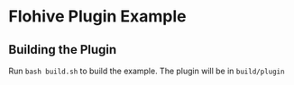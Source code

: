 # Flohive Plugin Example

## Building the Plugin

Run `bash build.sh` to build the example. The plugin will be in `build/plugin`